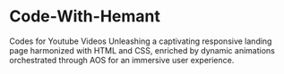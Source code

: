 # Code-With-Hemant
Codes for Youtube Videos
Unleashing a captivating responsive landing page harmonized with HTML and CSS, enriched by dynamic animations orchestrated through AOS for an immersive user experience.
